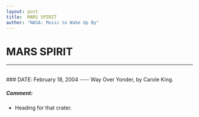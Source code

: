 ```yaml
---
layout: post
title:  MARS SPIRIT
author: "NASA: Music to Wake Up By"
---
```


# MARS SPIRIT
----
<br/>
### DATE: February 18, 2004
----
Way Over Yonder, by Carole King.

##### Comment:
* Heading for that crater.
